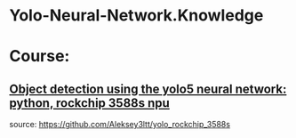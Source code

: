 # Yolo-Neural-Network.Knowledge
# Course:
## [Object detection using the yolo5 neural network: python, rockchip 3588s npu](https://youtu.be/P8CkzL7yRXo)
source: https://github.com/Aleksey3ltt/yolo_rockchip_3588s
